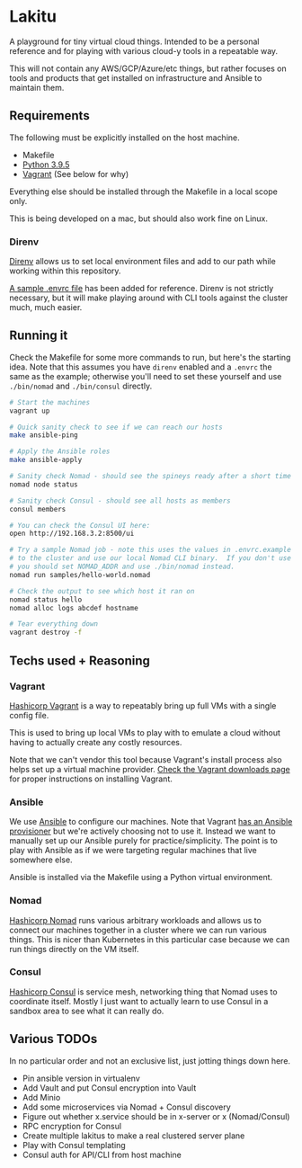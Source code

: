 # Lakitu

A playground for tiny virtual cloud things.  Intended to be a personal reference
and for playing with various cloud-y tools in a repeatable way.

This will not contain any AWS/GCP/Azure/etc things, but rather focuses on tools
and products that get installed on infrastructure and Ansible to maintain them.

## Requirements

The following must be explicitly installed on the host machine.

* Makefile
* [Python 3.9.5](https://github.com/pyenv/pyenv)
* [Vagrant](https://www.vagrantup.com/downloads) (See below for why)

Everything else should be installed through the Makefile in a local scope only.

This is being developed on a mac, but should also work fine on Linux.

### Direnv

[Direnv](https://github.com/direnv/direnv) allows us to set local environment
files and add to our path while working within this repository.

[A sample .envrc file](./envrc.example) has been added for reference.  Direnv
is not strictly necessary, but it will make playing around with CLI tools against
the cluster much, much easier.

## Running it

Check the Makefile for some more commands to run, but here's the starting idea.
Note that this assumes you have `direnv` enabled and a `.envrc` the same as
the example; otherwise you'll need to set these yourself and use `./bin/nomad`
and `./bin/consul` directly.

```bash
# Start the machines
vagrant up

# Quick sanity check to see if we can reach our hosts
make ansible-ping

# Apply the Ansible roles
make ansible-apply

# Sanity check Nomad - should see the spineys ready after a short time
nomad node status

# Sanity check Consul - should see all hosts as members
consul members

# You can check the Consul UI here:
open http://192.168.3.2:8500/ui

# Try a sample Nomad job - note this uses the values in .envrc.example to point
# to the cluster and use our local Nomad CLI binary.  If you don't use direnv,
# you should set NOMAD_ADDR and use ./bin/nomad instead.
nomad run samples/hello-world.nomad

# Check the output to see which host it ran on
nomad status hello
nomad alloc logs abcdef hostname

# Tear everything down
vagrant destroy -f
```

## Techs used + Reasoning

### Vagrant

[Hashicorp Vagrant](https://vagrantup.com) is a way to repeatably bring up full
VMs with a single config file.

This is used to bring up local VMs to play with to emulate a cloud without having
to actually create any costly resources.

Note that we can't vendor this tool because Vagrant's install process also helps
set up a virtual machine provider.  [Check the Vagrant downloads page](https://www.vagrantup.com/downloads)
for proper instructions on installing Vagrant.

### Ansible

We use [Ansible](https://ansible.com) to configure our machines.  Note that Vagrant
[has an Ansible provisioner](https://www.vagrantup.com/docs/provisioning/ansible)
but we're actively choosing not to use it.  Instead we want to manually set up
our Ansible purely for practice/simplicity.  The point is to play with Ansible
as if we were targeting regular machines that live somewhere else.

Ansible is installed via the Makefile using a Python virtual environment.

### Nomad

[Hashicorp Nomad](https://nomadproject.io) runs various arbitrary workloads
and allows us to connect our machines together in a cluster where we can run
various things.  This is nicer than Kubernetes in this particular case because
we can run things directly on the VM itself.

### Consul

[Hashicorp Consul](https://www.consul.io) is service mesh, networking thing that
Nomad uses to coordinate itself.  Mostly I just want to actually learn to use
Consul in a sandbox area to see what it can really do.

## Various TODOs

In no particular order and not an exclusive list, just jotting things down here.

* Pin ansible version in virtualenv
* Add Vault and put Consul encryption into Vault
* Add Minio
* Add some microservices via Nomad + Consul discovery
* Figure out whether x.service should be in x-server or x (Nomad/Consul)
* RPC encryption for Consul
* Create multiple lakitus to make a real clustered server plane
* Play with Consul templating
* Consul auth for API/CLI from host machine

